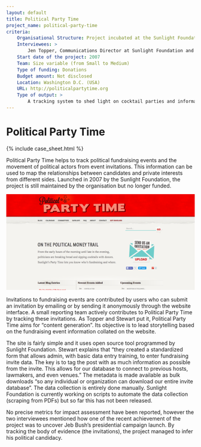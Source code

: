 ```yaml
---
layout: default
title: Political Party Time
project_name: political-party-time
criteria:
    Organisational Structure: Project incubated at the Sunlight Foundation
    Interviewees: >
        Jen Topper, Communications Director at Sunlight Foundation and Joshua Stewart, Deputy Communications Director at Sunlight Foundation
    Start date of the project: 2007
    Team: Size variable (from Small to Medium)
    Type of funding: Donations
    Budget amount: Not disclosed
    Location: Washington D.C. (USA)
    URL: http://politicalpartytime.org
    Type of output: >
        A tracking system to shed light on cocktail parties and informal meetings organized to raise money for political campaigns or influence candidates through lobbying
---
```


# Political Party Time

{% include case_sheet.html %}

Political Party Time helps to track political fundraising events and the movement of political actors from event invitations. This information can be used to map the relationships between candidates and private interests from different sides. Launched in 2007 by the Sunlight Foundation, the project is still maintained by the organisation but no longer funded.

![](images/political_party_time.png)

Invitations to fundraising events are contributed by users who can submit an invitation by emailing or by sending it anonymously through the website interface. A small reporting team actively contributes to Political Party Time by tracking these invitations. As Topper and Stewart put it, Political Party Time aims for “content generation”. Its objective is to lead storytelling based on the fundraising event information collated on the website.
 
The site is fairly simple and it uses open source tool programmed by Sunlight Foundation. Stewart explains that “they created a standardized form that allows admin, with basic data entry training, to enter fundraising invite data. The key is to tag the post with as much information as possible from the invite. This allows for our database to connect to previous hosts, lawmakers, and even venues.” The metadata is made available as bulk downloads “so any individual or organization can download our entire invite database”. The data collection is entirely done manually. Sunlight Foundation is currently working on scripts to automate the data collection (scraping from PDFs) but so far this has not been released.

No precise metrics for impact assessment have been reported, however the two interviewees mentioned how one of the recent achievement of the project was to uncover Jeb Bush’s presidential campaign launch. By tracking the body of evidence (the invitations), the project managed to infer his political candidacy.
